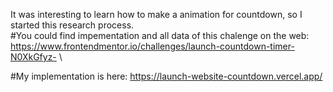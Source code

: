 It was interesting to learn how to make a animation for countdown, so I started this research process.\
#You could find impementation and all data of this chalenge on the web: https://www.frontendmentor.io/challenges/launch-countdown-timer-N0XkGfyz- \

#My implementation is here: https://launch-website-countdown.vercel.app/
